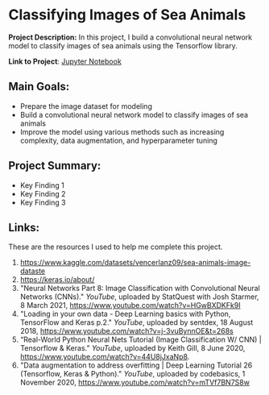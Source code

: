 # Classifying Images of Sea Animals

**Project Description:** In this project, I build a convolutional neural network model to classify images of sea animals using the Tensorflow library. 

**Link to Project**: [Jupyter Notebook](https://github.com/johncarlomaula/sea-animal-classification/blob/main/image_classifier.ipynb)

## Main Goals:
- Prepare the image dataset for modeling
- Build a convolutional neural network model to classify images of sea animals
- Improve the model using various methods such as increasing complexity, data augmentation, and hyperparameter tuning

## Project Summary:

- Key Finding 1
- Key Finding 2
- Key Finding 3

## Links:

These are the resources I used to help me complete this project.

1. https://www.kaggle.com/datasets/vencerlanz09/sea-animals-image-dataste
2. https://keras.io/about/
3. "Neural Networks Part 8: Image Classification with Convolutional Neural Networks (CNNs)." *YouTube*, uploaded by StatQuest with Josh Starmer, 8 March 2021, 
https://www.youtube.com/watch?v=HGwBXDKFk9I
4. "Loading in your own data - Deep Learning basics with Python, TensorFlow and Keras p.2." *YouTube*, uploaded by sentdex, 18 August 2018, https://www.youtube.com/watch?v=j-3vuBynnOE&t=268s
5. “Real-World Python Neural Nets Tutorial (Image Classification W/ CNN) | Tensorflow &amp; Keras.” *YouTube*, uploaded by Keith Gill, 8 June 2020, https://www.youtube.com/watch?v=44U8jJxaNp8. 
6. "Data augmentation to address overfitting | Deep Learning Tutorial 26 (Tensorflow, Keras & Python)." *YouTube*, uploaded by codebasics, 1 November 2020, https://www.youtube.com/watch?v=mTVf7BN7S8w
